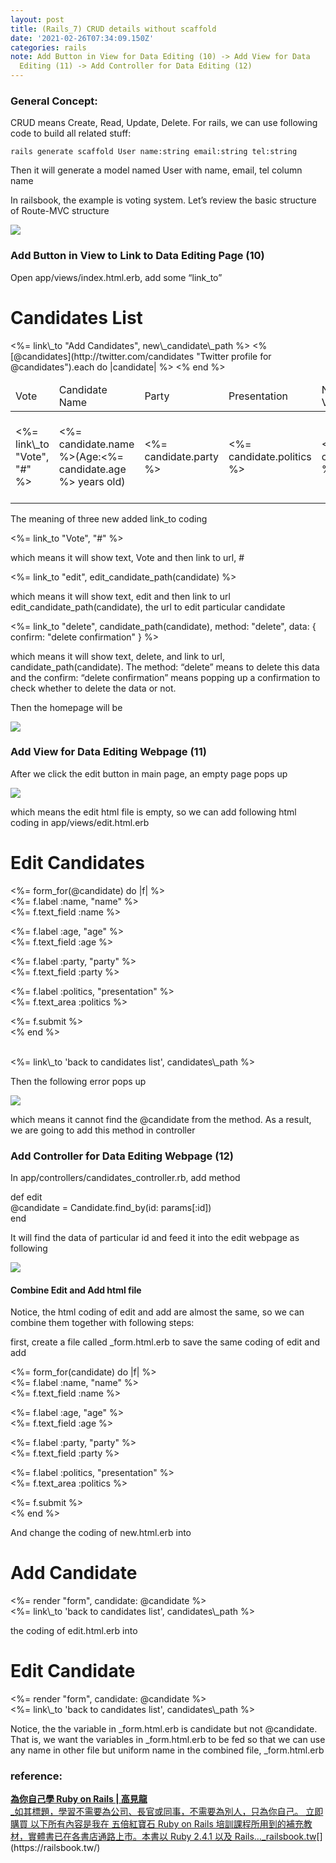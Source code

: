 ```yaml
---
layout: post
title: (Rails_7) CRUD details without scaffold
date: '2021-02-26T07:34:09.150Z'
categories: rails
note: Add Button in View for Data Editing (10) -> Add View for Data
  Editing (11) -> Add Controller for Data Editing (12)
---
```


### General Concept:

CRUD means Create, Read, Update, Delete. For rails, we can use following code to build all related stuff:

```
rails generate scaffold User name:string email:string tel:string
```

Then it will generate a model named User with name, email, tel column name

In railsbook, the example is voting system. Let’s review the basic structure of Route-MVC structure

![](/Users/chenyongzhe/coding/practice_not_for_github/javascript_practice/medium-to-markdown/medium-export/posts/md_1623056197395/img/1__GiaX4WZaeQLinrmcAhhL6g.png)

### Add Button in View to Link to Data Editing Page (10)

Open app/views/index.html.erb, add some “link\_to”

<h1>Candidates List</h1>  
  <%= link\_to "Add Candidates", new\_candidate\_path %>

<table>  
    
  <thead>  
    <tr>  
      <td>Vote</td>  
      <td>Candidate Name</td>  
      <td>Party</td>  
      <td>Presentation</td>  
      <td>Number of Votes</td>  
      <td>Move</td>  
    </tr>  
  </thead>

<tbody>    
    <% [@candidates](http://twitter.com/candidates "Twitter profile for @candidates").each do |candidate| %>    
      <tr>  
       <td><%= link\_to "Vote", "#" %></td>  
        <td><%= candidate.name %>(Age:<%= candidate.age %> years old)</td>  
        <td><%= candidate.party %></td>  
        <td><%= candidate.politics %></td>  
        <td><%= candidate.votes %></td>  
        <td>  
          <%= link\_to "edit", edit\_candidate\_path(candidate) %>  
          <%= link\_to "delete", candidate\_path(candidate), method: "delete", data: { confirm: "delete confirmation" } %></td>  
      </tr>    
    <% end %>    
  </tbody>

</table>

The meaning of three new added link\_to coding

<%= link\_to "Vote", "#" %>

which means it will show text, Vote and then link to url, #

<%= link\_to "edit", edit\_candidate\_path(candidate) %>

which means it will show text, edit and then link to url edit\_candidate\_path(candidate), the url to edit particular candidate

<%= link\_to "delete", candidate\_path(candidate), method: "delete", data: { confirm: "delete confirmation" } %>

which means it will show text, delete, and link to url, candidate\_path(candidate). The method: “delete” means to delete this data and the confirm: “delete confirmation” means popping up a confirmation to check whether to delete the data or not.

Then the homepage will be

![](/Users/chenyongzhe/coding/practice_not_for_github/javascript_practice/medium-to-markdown/medium-export/posts/md_1623056197395/img/1__Az4I6EWg9Ijj6hmElhAapw.png)

### Add View for Data Editing Webpage (11)

After we click the edit button in main page, an empty page pops up

![](/Users/chenyongzhe/coding/practice_not_for_github/javascript_practice/medium-to-markdown/medium-export/posts/md_1623056197395/img/1__fKjhboiuzpdoy37n6Zwhpw.png)

which means the edit html file is empty, so we can add following html coding in app/views/edit.html.erb

<h1>Edit Candidates</h1>

<%= form\_for(@candidate) do |f| %>  
  <%= f.label :name, "name" %>  
  <%= f.text\_field :name %> <br />

  <%= f.label :age, "age" %>  
  <%= f.text\_field :age %> <br />

  <%= f.label :party, "party" %>  
  <%= f.text\_field :party %> <br />

  <%= f.label :politics, "presentation" %>  
  <%= f.text\_area :politics %> <br />

  <%= f.submit %>  
<% end %>

<br />  
<%= link\_to 'back to candidates list', candidates\_path %>

Then the following error pops up

![](/Users/chenyongzhe/coding/practice_not_for_github/javascript_practice/medium-to-markdown/medium-export/posts/md_1623056197395/img/1__auieY0BCGDpfW33N2Wjl0w.png)

which means it cannot find the @candidate from the method. As a result, we are going to add this method in controller

### Add Controller for Data Editing Webpage (12)

In app/controllers/candidates\_controller.rb, add method

def edit  
  @candidate = Candidate.find\_by(id: params\[:id\])  
end

It will find the data of particular id and feed it into the edit webpage as following

![](/Users/chenyongzhe/coding/practice_not_for_github/javascript_practice/medium-to-markdown/medium-export/posts/md_1623056197395/img/1__wx1__PhJ75uyxF1TPDPWcig.png)

#### Combine Edit and Add html file

Notice, the html coding of edit and add are almost the same, so we can combine them together with following steps:

first, create a file called \_form.html.erb to save the same coding of edit and add

<%= form\_for(candidate) do |f| %>  
  <%= f.label :name, "name" %>  
  <%= f.text\_field :name %> <br />

<%= f.label :age, "age" %>  
  <%= f.text\_field :age %> <br />

<%= f.label :party, "party" %>  
  <%= f.text\_field :party %> <br />

<%= f.label :politics, "presentation" %>  
  <%= f.text\_area :politics %> <br />

<%= f.submit %>  
<% end %>

And change the coding of new.html.erb into

<h1>Add Candidate</h1>  
<%= render "form", candidate: @candidate %>  
<br />  
<%= link\_to 'back to candidates list', candidates\_path %>

the coding of edit.html.erb into

<h1>Edit Candidate</h1>  
 <%= render "form", candidate: @candidate %>  
 <br />  
 <%= link\_to 'back to candidates list', candidates\_path %>

Notice, the the variable in \_form.html.erb is candidate but not @candidate. That is, we want the variables in \_form.html.erb to be fed so that we can use any name in other file but uniform name in the combined file, \_form.html.erb

### reference:

[**為你自己學 Ruby on Rails | 高見龍**  
_如其標題，學習不需要為公司、長官或同事，不需要為別人，只為你自己。 立即購買 以下所有內容是我在 五倍紅寶石 Ruby on Rails 培訓課程所用到的補充教材，實體書已在各書店通路上市。本書以 Ruby 2.4.1 以及 Rails…_railsbook.tw](https://railsbook.tw/ "https://railsbook.tw/")[](https://railsbook.tw/)